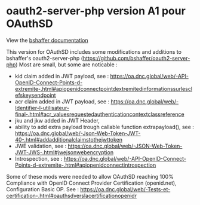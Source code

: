 oauth2-server-php version A1 pour OAuthSD
=========================================

View the [bshaffer documentation](https://bshaffer.github.io/oauth2-server-php-docs/)

This version for OAuthSD includes some modifications and additions to bshaffer's oauth2-server-php (https://github.com/bshaffer/oauth2-server-php)
Most are small, but some are noticable :
- kid claim added in JWT payload, see : https://oa.dnc.global/web/-API-OpenID-Connect-Points-d-extremite-.html#apiopenidconnectpointdextremitedinformationssurlesclefskeysendpoint
- acr claim added in JWT payload, see : https://oa.dnc.global/web/-Identifier-l-utilisateur-final-.html#acr_valuesrequestedauthenticationcontextclassreference
- jku and jkw added in JWT Header,
- ability to add extra payload trough callable function extrapayload(), see : https://oa.dnc.global/web/-Json-Web-Token-JWT-40-.html#addadditionalclaimstothejwttoken
- JWE validation, see : https://oa.dnc.global/web/-JSON-Web-Token-JWT-JWS-.html#jwejsonwebencryption
- Introspection, see : https://oa.dnc.global/web/-API-OpenID-Connect-Points-d-extremite-.html#apiopenidconnectintrospection

Some of these mods were needed to allow OAuthSD reaching 100% Compliance with OpenID Connect Provider Certification (openid.net), Configuration Basic OP. 
    See : https://oa.dnc.global/web/-Tests-et-certification-.html#oauthsdverslacertificationopenidr

